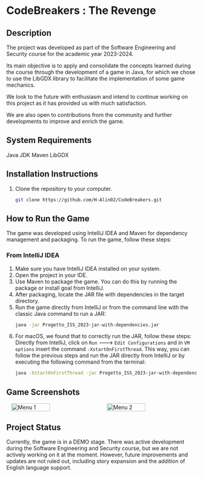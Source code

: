 # CodeBreakers : The Revenge

## Description
The project was developed as part of the Software Engineering and Security course for the academic year 2023-2024.

Its main objective is to apply and consolidate the concepts learned during the course through the development of a game in Java, for which we chose to use the LibGDX library to facilitate the implementation of some game mechanics.

We look to the future with enthusiasm and intend to continue working on this project as it has provided us with much satisfaction.

We are also open to contributions from the community and further developments to improve and enrich the game.

## System Requirements
Java JDK <!---version X.X or higher-->
Maven <!---version X.X or higher-->
LibGDX <!---version X.X or higher-->

## Installation Instructions

1. Clone the repository to your computer.
   ```bash
   git clone https://github.com/H-Alin02/CodeBreakers.git

## How to Run the Game

The game was developed using IntelliJ IDEA and Maven for dependency management and packaging. To run the game, follow these steps:

### From IntelliJ IDEA

1. Make sure you have IntelliJ IDEA installed on your system.
2. Open the project in your IDE.
3. Use Maven to package the game. You can do this by running the package or install goal from IntelliJ.
4. After packaging, locate the JAR file with dependencies in the target directory.
5. Run the game directly from IntelliJ or from the command line with the classic Java command to run a JAR:
   ```bash
   java -jar Progetto_ISS_2023-jar-with-dependencies.jar
6. For macOS, we found that to correctly run the JAR, follow these steps:
Directly from IntelliJ, click on `Run` ---> `Edit Configurations` and in `VM options` insert the command `-XstartOnFirstThread`.
This way, you can follow the previous steps and run the JAR directly from IntelliJ or by executing the following command from the terminal:
   ```bash
   java -XstartOnFirstThread -jar Progetto_ISS_2023-jar-with-dependencies.jar

## Game Screenshots

<div style="display: flex; justify-content: space-around;">
    <img src="GameScreenshots/Menu1.png?raw=true" alt="Menu 1" title="Optional Title" style="width: 45%;">
    <img src="GameScreenshots/Menu2.png?raw=true" alt="Menu 2" title="Optional Title" style="width: 45%;">
</div>

## Project Status
Currently, the game is in a DEMO stage. There was active development during the Software Engineering and Security course, but we are not actively working on it at the moment. However, future improvements and updates are not ruled out, including story expansion and the addition of English language support.

